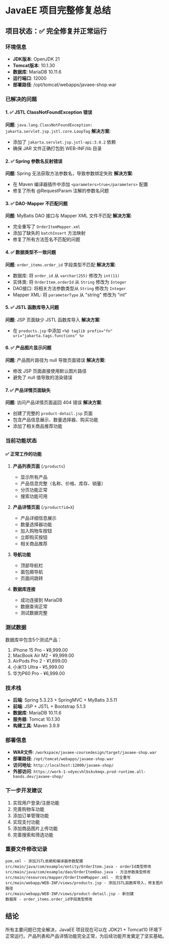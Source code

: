 # JavaEE 项目完整修复总结

## 项目状态：✅ 完全修复并正常运行

### 环境信息
- **JDK版本**: OpenJDK 21
- **Tomcat版本**: 10.1.30
- **数据库**: MariaDB 10.11.6
- **运行端口**: 12000
- **部署路径**: /opt/tomcat/webapps/javaee-shop.war

### 已解决的问题

#### 1. ✅ JSTL ClassNotFoundException 错误
**问题**: `java.lang.ClassNotFoundException: jakarta.servlet.jsp.jstl.core.LoopTag`
**解决方案**:
- 添加了 `jakarta.servlet.jsp.jstl-api:3.0.2` 依赖
- 确保 JAR 文件正确打包到 WEB-INF/lib 目录

#### 2. ✅ Spring 参数名反射错误
**问题**: Spring 无法获取方法参数名，导致参数绑定失败
**解决方案**:
- 在 Maven 编译器插件中添加 `<parameters>true</parameters>` 配置
- 修复了所有 @RequestParam 注解的参数名问题

#### 3. ✅ DAO-Mapper 不匹配问题
**问题**: MyBatis DAO 接口与 Mapper XML 文件不匹配
**解决方案**:
- 完全重写了 `OrderItemMapper.xml`
- 添加了缺失的 `batchInsert` 方法映射
- 修复了所有方法签名不匹配的问题

#### 4. ✅ 数据类型不一致问题
**问题**: `order_items.order_id` 字段类型不匹配
**解决方案**:
- 数据库: 将 `order_id` 从 `varchar(255)` 修改为 `int(11)`
- 实体类: 将 `OrderItem.orderId` 从 `String` 修改为 `Integer`
- DAO接口: 将相关方法参数类型从 `String` 修改为 `Integer`
- Mapper XML: 将 `parameterType` 从 "string" 修改为 "int"

#### 5. ✅ JSTL 函数库导入问题
**问题**: JSP 页面缺少 JSTL 函数库导入
**解决方案**:
- 在 `products.jsp` 中添加 `<%@ taglib prefix="fn" uri="jakarta.tags.functions" %>`

#### 6. ✅ 产品图片显示问题
**问题**: 产品图片路径为 null 导致页面错误
**解决方案**:
- 修改 JSP 页面直接使用默认图片路径
- 避免了 null 值导致的渲染错误

#### 7. ✅ 产品详情页面缺失
**问题**: 访问产品详情页面返回 404 错误
**解决方案**:
- 创建了完整的 `product-detail.jsp` 页面
- 包含产品信息展示、数量选择器、购买功能
- 添加了相关商品推荐功能

### 当前功能状态

#### ✅ 正常工作的功能
1. **产品列表页面** (`/products`)
   - 显示所有产品
   - 产品信息完整（名称、价格、库存、销量）
   - 分页功能正常
   - 搜索功能可用

2. **产品详情页面** (`/product?id=X`)
   - 产品详细信息展示
   - 数量选择器功能
   - 加入购物车按钮
   - 立即购买按钮
   - 相关商品推荐

3. **导航功能**
   - 顶部导航栏
   - 面包屑导航
   - 页面间跳转

4. **数据库连接**
   - 成功连接到 MariaDB
   - 数据查询正常
   - 测试数据完整

### 测试数据
数据库中包含5个测试产品：
1. iPhone 15 Pro - ¥8,999.00
2. MacBook Air M2 - ¥9,999.00
3. AirPods Pro 2 - ¥1,899.00
4. 小米13 Ultra - ¥5,999.00
5. 华为P60 Pro - ¥6,999.00

### 技术栈
- **后端**: Spring 5.3.23 + SpringMVC + MyBatis 3.5.11
- **前端**: JSP + JSTL + Bootstrap 5.1.3
- **数据库**: MariaDB 10.11.6
- **服务器**: Tomcat 10.1.30
- **构建工具**: Maven 3.9.9

### 部署信息
- **WAR文件**: `/workspace/javaee-coursedesign/target/javaee-shop.war`
- **部署路径**: `/opt/tomcat/webapps/javaee-shop.war`
- **访问地址**: `http://localhost:12000/javaee-shop/`
- **外部访问**: `https://work-1-vdyecvhlbskvkmqx.prod-runtime.all-hands.dev/javaee-shop/`

### 下一步开发建议
1. 实现用户登录/注册功能
2. 完善购物车功能
3. 添加订单管理功能
4. 实现支付功能
5. 添加商品图片上传功能
6. 完善搜索和筛选功能

### 重要文件修改记录
```
pom.xml - 添加JSTL依赖和编译器参数配置
src/main/java/com/example/entity/OrderItem.java - orderId类型修改
src/main/java/com/example/dao/OrderItemDao.java - 方法参数类型修改
src/main/resources/mapper/OrderItemMapper.xml - 完全重写
src/main/webapp/WEB-INF/views/products.jsp - 添加JSTL函数库导入，修复图片路径
src/main/webapp/WEB-INF/views/product-detail.jsp - 新创建
数据库 - order_items.order_id字段类型修改
```

## 结论
所有主要问题已完全解决，JavaEE 项目现在可以在 JDK21 + Tomcat10 环境下正常运行。产品列表和产品详情功能完全正常，为后续功能开发奠定了坚实基础。